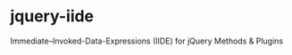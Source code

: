 jquery-iide
===========

Immediate–Invoked-Data-Expressions (IIDE) for jQuery Methods &amp; Plugins
